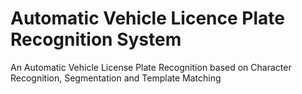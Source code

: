 # Automatic Vehicle Licence Plate Recognition System
 An Automatic Vehicle License Plate Recognition based on Character Recognition, Segmentation and Template Matching

